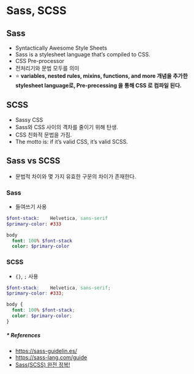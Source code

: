 # Sass, SCSS

## Sass
- Syntactically Awesome Style Sheets
- Sass is a stylesheet language that’s compiled to CSS.
- CSS Pre-processor
- 전처리기와 문법 모두를 의미
- ⭐️ **variables, nested rules, mixins, functions, and more 개념을 추가한 stylesheet language로,
  Pre-precessing 을 통해 CSS 로 컴파일 된다.**
  
## SCSS
- Sassy CSS
- Sass와 CSS 사이의 격차를 줄이기 위해 탄생.
- CSS 친화적 문법을 가짐.
- The motto is: if it’s valid CSS, it’s valid SCSS.

## Sass vs SCSS
- 문법적 차이와 몇 가지 유효한 구문의 차이가 존재한다.

### Sass
- 들여쓰기 사용
```sass
$font-stack:    Helvetica, sans-serif
$primary-color: #333

body
  font: 100% $font-stack
  color: $primary-color
```

### SCSS
- `{}`, `;` 사용
```scss
$font-stack:    Helvetica, sans-serif;
$primary-color: #333;

body {
  font: 100% $font-stack;
  color: $primary-color;
}
```

##### * References
- https://sass-guidelin.es/
- https://sass-lang.com/guide
- [Sass(SCSS) 완전 정복!](https://heropy.blog/2018/01/31/sass/#sasswa-scssneun-caijeomeun-mweongayo)
